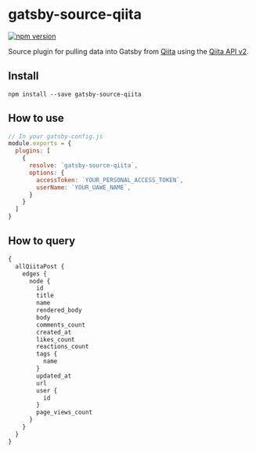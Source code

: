 # gatsby-source-qiita

[![npm version](https://badge.fury.io/js/gatsby-source-qiita.svg)](https://badge.fury.io/js/gatsby-source-qiita)

Source plugin for pulling data into Gatsby from [Qiita](https://qiita.com) using the [Qiita API v2](https://qiita.com/api/v2/docs).

## Install

`npm install --save gatsby-source-qiita`

## How to use

```js
// In your gatsby-config.js
module.exports = {
  plugins: [
    {
      resolve: `gatsby-source-qiita`,
      options: {
        accessToken: `YOUR_PERSONAL_ACCESS_TOKEN`,
        userName: `YOUR_UAWE_NAME`,
      }
    }
  ]
}
```

## How to query

```graphql
{
  allQiitaPost {
    edges {
      node {
        id
        title
        name
        rendered_body
        body
        comments_count
        created_at
        likes_count
        reactions_count
        tags {
          name
        }
        updated_at
        url
        user {
          id
        }
        page_views_count
      }
    }
  }
}
```
